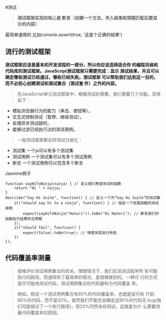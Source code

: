 #测试

> **测试框架实现的核心是 断言（创建一个方法，传入结果和预期匹配后要显示的内容）**

最简单通用的 比如console.assert(true, '这是个正确的结果')

## 流行的测试框架
   **测试框架应该是基本的开发流程的一部分，所以你应该选择适合你
的编程风格和代码库的测试框架。JavaScript测试框架只需要完成：显示
测试结果，并且可以确定哪些测试已经通过，哪些已经失败。测试框架
可以帮助我们达到这一目的，而不必担心创建测试和测试集合（测试套
件）之外的内容。**

>在JavaScript单元测试框架中，根据测试的需要，我们需要几个功能。具体如下：

* 模拟浏览器行为的能力（单击、按钮等）。
* 交互式控制测试（暂停、继续测试）。
* 处理异步测试超时。
* 能够过滤已经执行过的测试用例。

>一般测试框架都会将测试分层化：

* 测试集 一个js可以有多个测试集
* 测试用例  一个测试集可以有多个测试用例
* 断言   一个测试用例可以包含多个断言

Jasmine例子

    function sayHiToNinja(ninja) { // 定义我们希望测试的函数
    	return "Hi " + ninja;
    }
    describe("Say Hi Suite", function() { // 定义一个为“Say Hi Suite”的测试集
    	it("should say hi to a ninja", function() { // 指定一个检查函数的测试用例
    		expect(sayHiToNinja("Hatori")).toBe("Hi Hatori"); // 断言我们的函数执行结果符合预期
    	});
    	it("should fail", function() {
    		expect(false).toBe(true); // 特意另其执行失败
    	})
    });

## 代码覆盖率测量
> 很难评价测试用例集合的优劣。理想情况下，我们应该测试程序所
有可能执行的路径。而通常除了最简单的情况，是很难做到的。一种可
行的方式是尽可能地测试代码，测试用例集合的代码量称为代码覆盖
率。

> 例如，假设一个测试用例集合有80%的代码覆盖率，也就是说可执
行到80%的代码，而不是20%。虽然我们不能完全确定这80%的代码无
bug(我们可能错过了一个执行路径)，但20%仍然未经测试。这就是为什
么需要测量代码覆盖率的原因。